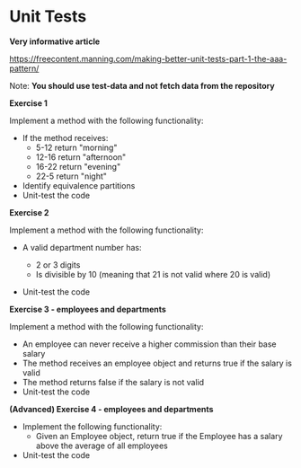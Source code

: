 # Unit Tests

**Very informative article** 

https://freecontent.manning.com/making-better-unit-tests-part-1-the-aaa-pattern/

Note: **You should use test-data and not fetch data from the repository**



**Exercise 1**

Implement a method with the following functionality: 

- If the method receives: 
  - 5-12 return "morning"
  - 12-16 return "afternoon"
  - 16-22 return "evening"
  - 22-5 return "night"
- Identify equivalence partitions
- Unit-test the code



**Exercise 2**

Implement a method with the following functionality:

- A valid department number has:
  - 2 or 3 digits
  - Is divisible by 10 (meaning that 21 is not valid where 20 is valid)

- Unit-test the code



**Exercise 3 - employees and departments** 

Implement a method with the following functionality:

- An employee can never receive a higher commission than their base salary
- The method receives an employee object and returns true if the salary is valid
- The method returns false if the salary is not valid
- Unit-test the code



**(Advanced) Exercise 4 - employees and departments**

- Implement the following functionality:
  - Given an Employee object, return true if the Employee has a salary above the average of all employees
- Unit-test the code
